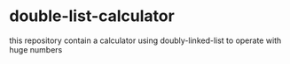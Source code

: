 # double-list-calculator
this repository contain a calculator using doubly-linked-list to operate with huge numbers
